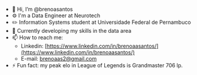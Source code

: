 - 👋 Hi, I’m @brenoasantos
- ⚙️ I'm a Data Engineer at Neurotech
- ✏️ Information Systems student at Universidade Federal de Pernambuco
- 🌱 Currently developing my skills in the data area
- 📫 How to reach me:
  - Linkedin: [https://www.linkedin.com/in/brenoaasantos/](https://www.linkedin.com/in/brenoaasantos/)
  - E-mail: brenoaas2@gmail.com
- ⚡ Fun fact: my peak elo in League of Legends is Grandmaster 706 lp.

<!---
brenoasantos/brenoasantos is a ✨ special ✨ repository because its `README.md` (this file) appears on your GitHub profile.
You can click the Preview link to take a look at your changes.
--->
